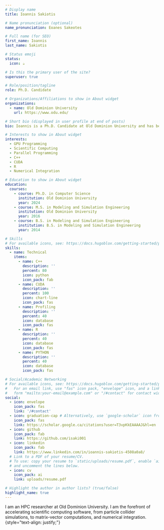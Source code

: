 ```yaml
---
# Display name
title: Ioannis Sakiotis

# Name pronunciation (optional)
name_pronunciation: Eoanes Sakeotes

# Full name (for SEO)
first_name: Ioannis
last_name: Sakiotis

# Status emoji
status:
  icon: ☕️

# Is this the primary user of the site?
superuser: true

# Role/position/tagline
role: Ph.D. Candidate

# Organizations/Affiliations to show in About widget
organizations:
  - name: Old Dominion University
    url: https://www.odu.edu/

# Short bio (displayed in user profile at end of posts)
bio: Ioannis is a Ph.D. Candidate at Old Dominion University and has been developing state of the art parallel software. He earned his B.S. in Modeling and Simuation Engineering in 2014. He then worked on agent-based simulations under Dr. James Leathrum and earned his M.S. in Modeling and Simulation Engineering in 2016. Currently, he is collaborating with researchers at Fermi National Laboratory to accelerate cosmology-centered simulations through novel parallel algorithms. 

# Interests to show in About widget
interests:
  - GPU Programming
  - Scientific Computing
  - Parallel Programming
  - C++
  - CUDA
  - R
  - Numerical Integration

# Education to show in About widget
education:
  courses:
    - course: Ph.D. in Computer Science
      institution: Old Dominion University
      year: 2024
    - course: M.S. in Modeling and Simulation Engineering
      institution: Old Dominion University
      year: 2016
    - course: B.S. in Modeling and Simulation Engineering
      institution: B.S. in Modeling and Simulation Engineering
      year: 2014

# Skills
# For available icons, see: https://docs.hugoblox.com/getting-started/page-builder/#icons
skills:
  - name: Technical
    items:
      - name: C++
        description: ''
        percent: 80
        icon: python
        icon_pack: fab
      - name: CUDA
        description: ''
        percent: 100
        icon: chart-line
        icon_pack: fas
      - name: Profiling
        description: ''
        percent: 40
        icon: database
        icon_pack: fas
      - name: R
        description: ''
        percent: 40
        icon: database
        icon_pack: fas
      - name: PYTHON
        description: ''
        percent: 40
        icon: database
        icon_pack: fas   

# Social/Academic Networking
# For available icons, see: https://docs.hugoblox.com/getting-started/page-builder/#icons
#   For an email link, use "fas" icon pack, "envelope" icon, and a link in the
#   form "mailto:your-email@example.com" or "/#contact" for contact widget.
social:
  - icon: envelope
    icon_pack: fas
    link: '/#contact'
  - icon: graduation-cap # Alternatively, use `google-scholar` icon from `ai` icon pack
    icon_pack: fas
    link: https://scholar.google.ca/citations?user=T3vpKkEAAAAJ&hl=en
  - icon: github
    icon_pack: fab
    link: https://github.com/isaki001
  - icon: linkedin
    icon_pack: fab
    link: https://www.linkedin.com/in/ioannis-sakiotis-4508a0a8/
  # Link to a PDF of your resume/CV.
  # To use: copy your resume to `static/uploads/resume.pdf`, enable `ai` icons in `params.yaml`,
  # and uncomment the lines below.
  - icon: cv
    icon_pack: ai
    link: uploads/resume.pdf

# Highlight the author in author lists? (true/false)
highlight_name: true
---
```


I am an HPC researcher at Old Dominion University. I am the forefront of accelerating scientific computing software, from particle collider simulations, to matrix-vector computations, and numerical integration.
{style="text-align: justify;"}
